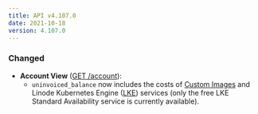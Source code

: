 ```yaml
---
title: API v4.107.0
date: 2021-10-18
version: 4.107.0
---
```


### Changed

- **Account View** ([GET /account](/docs/api/account/#account-view)):
    - `uninvoiced_balance` now includes the costs of [Custom Images](/docs/guides/linode-images/) and Linode Kubernetes Engine ([LKE](/docs/products/compute/kubernetes/)) services (only the free LKE Standard Availability service is currently available).